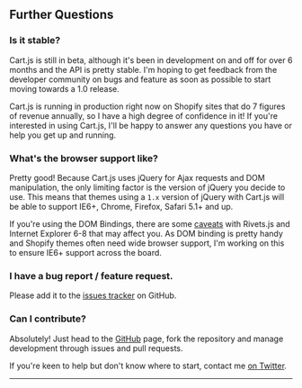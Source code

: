 ## Further Questions


### Is it stable?

Cart.js is still in beta, although it's been in development on and off for over 6 months and the API is pretty stable.
I'm hoping to get feedback from the developer community on bugs and feature as soon as possible to start moving towards a 1.0 release.

Cart.js is running in production right now on Shopify sites that do 7 figures of revenue annually, so I have a high degree of confidence in it!
If you're interested in using Cart.js, I'll be happy to answer any questions you have or help you get up and running.


### What's the browser support like?

Pretty good!
Because Cart.js uses jQuery for Ajax requests and DOM manipulation, the only limiting factor is the version of jQuery you decide to use.
This means that themes using a `1.x` version of jQuery with Cart.js will be able to support IE6+, Chrome, Firefox, Safari 5.1+ and up.

If you're using the DOM Bindings, there are some [caveats][] with Rivets.js and Internet Explorer 6-8 that may affect you.
As DOM binding is pretty handy and Shopify themes often need wide browser support, I'm working on this to ensure IE6+ support across the board.


### I have a bug report / feature request.

Please add it to the [issues tracker][] on GitHub.


### Can I contribute?

Absolutely!
Just head to the [GitHub][] page, fork the repository and manage development through issues and pull requests.

If you're keen to help but don't know where to start, contact me [on Twitter][].

---

[caveats]: http://rivetsjs.com/docs/guide/#adapters-default
[issues tracker]: https://github.com/discolabs/cartjs/issues
[GitHub]: https://github.com/discolabs/cartjs
[on Twitter]: http://twitter.com/gavinballard
